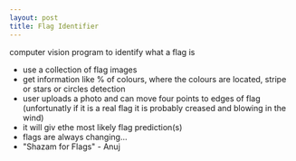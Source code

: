 ```yaml
---
layout: post
title: Flag Identifier
---
```


computer vision program to identify what a flag is

- use a collection of flag images
- get information like % of colours, where the colours are located, stripe or stars or circles detection
- user uploads a photo and can move four points to edges of flag (unfortunatly if it is a real flag it is probably creased and blowing in the wind)
- it will giv ethe most likely flag prediction(s)
- flags are always changing...
- "Shazam for Flags" - Anuj
